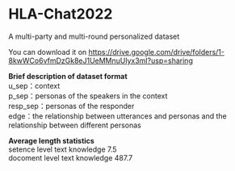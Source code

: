 # HLA-Chat2022
A multi-party and multi-round personalized  dataset

You can download it on https://drive.google.com/drive/folders/1-8kwWCo6vfmDzGk8eJ1UeMMnuUlyx3mI?usp=sharing


**Brief description of dataset format**<br/>
u_sep：context<br/>
p_sep：personas of the speakers in the context<br/>
resp_sep：personas of the responder<br/>
edge：the relationship between utterances and personas and the relationship between different personas<br/>


**Average length statistics**<br/>
setence level text knowledge 7.5 <br/>
docoment level text knowledge 487.7  <br/>
